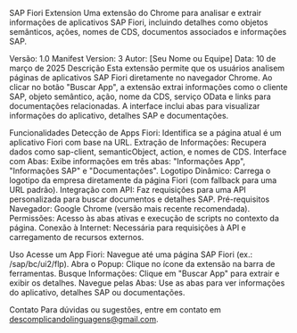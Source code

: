 SAP Fiori Extension
Uma extensão do Chrome para analisar e extrair informações de aplicativos SAP Fiori, incluindo detalhes como objetos semânticos, ações, nomes de CDS, documentos associados e informações SAP.

Versão: 1.0
Manifest Version: 3
Autor: [Seu Nome ou Equipe]
Data: 10 de março de 2025
Descrição
Esta extensão permite que os usuários analisem páginas de aplicativos SAP Fiori diretamente no navegador Chrome. Ao clicar no botão "Buscar App", a extensão extrai informações como o cliente SAP, objeto semântico, ação, nome da CDS, serviço OData e links para documentações relacionadas. A interface inclui abas para visualizar informações do aplicativo, detalhes SAP e documentações.

Funcionalidades
Detecção de Apps Fiori: Identifica se a página atual é um aplicativo Fiori com base na URL.
Extração de Informações: Recupera dados como sap-client, semanticObject, action, e nomes de CDS.
Interface com Abas: Exibe informações em três abas: "Informações App", "Informações SAP" e "Documentações".
Logotipo Dinâmico: Carrega o logotipo da empresa diretamente da página Fiori (com fallback para uma URL padrão).
Integração com API: Faz requisições para uma API personalizada para buscar documentos e detalhes SAP.
Pré-requisitos
Navegador: Google Chrome (versão mais recente recomendada).
Permissões: Acesso às abas ativas e execução de scripts no contexto da página.
Conexão à Internet: Necessária para requisições à API e carregamento de recursos externos.

Uso
Acesse um App Fiori: Navegue até uma página SAP Fiori (ex.: /sap/bc/ui2/flp).
Abra o Popup: Clique no ícone da extensão na barra de ferramentas.
Busque Informações: Clique em "Buscar App" para extrair e exibir os detalhes.
Navegue pelas Abas: Use as abas para ver informações do aplicativo, detalhes SAP ou documentações.

Contato
Para dúvidas ou sugestões, entre em contato em descomplicandolinguagens@gmail.com.
